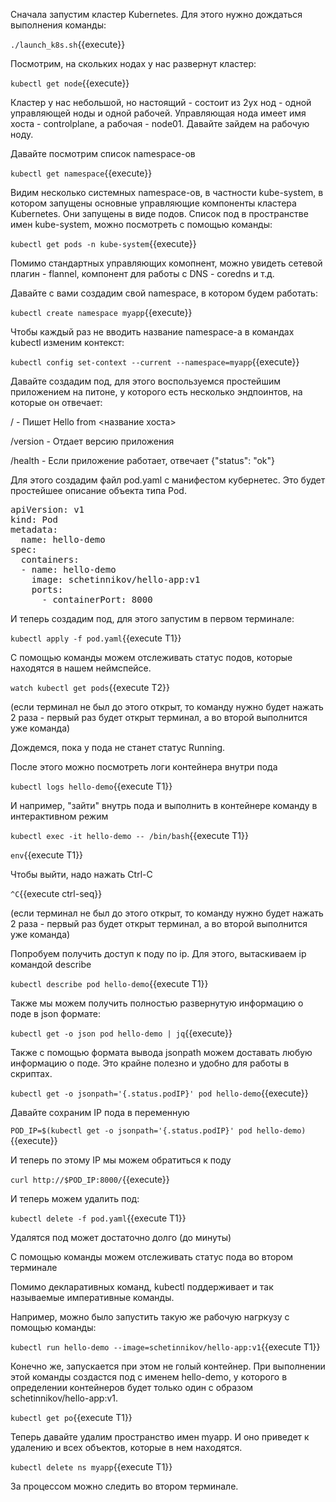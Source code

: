 Сначала запустим кластер Kubernetes. Для этого нужно дождаться выполнения команды:

`./launch_k8s.sh`{{execute}}

Посмотрим, на скольких нодах у нас развернут кластер: 

`kubectl get node`{{execute}}

Кластер у нас небольшой, но настоящий - состоит из 2ух нод - одной управляющей ноды и одной рабочей. Управляющая нода имеет имя хоста - controlplane, а рабочая - node01. Давайте зайдем на рабочую ноду. 

Давайте посмотрим список namespace-ов

`kubectl get namespace`{{execute}}

Видим несколько системных namespace-ов, в частности kube-system, в котором запущены основные управляющие компоненты кластера Kubernetes. Они запущены в виде подов. Список под в пространстве имен kube-system, можно посмотреть с помощью команды:

`kubectl get pods -n kube-system`{{execute}}

Помимо стандартных управляющих комопнент, можно увидеть сетевой плагин - flannel, компонент для работы с DNS - coredns и т.д.

Давайте с вами создадим свой namespace, в котором будем работать:

`kubectl create namespace myapp`{{execute}}

Чтобы каждый раз не вводить название namespace-а в командах kubectl изменим контекст:

`kubectl config set-context --current --namespace=myapp`{{execute}}

Давайте создадим под, для этого воспользуемся простейшим приложением на питоне, у которого есть несколько эндпоинтов, на которые он отвечает:

/ - Пишет Hello from <название хоста>

/version - Отдает версию приложения

/health - Если приложение работает, отвечает {"status": "ok"} 

Для этого создадим файл pod.yaml с манифестом кубернетес. Это будет простейшее описание объекта типа Pod.

<pre class="file" data-filename="./pod.yaml" data-target="replace">
apiVersion: v1
kind: Pod
metadata:
  name: hello-demo
spec:
  containers:
  - name: hello-demo
    image: schetinnikov/hello-app:v1
    ports:
      - containerPort: 8000
</pre>

И теперь создадим под, для этого запустим в первом терминале:

`kubectl apply -f pod.yaml`{{execute T1}}

С помощью команды можем отслеживать статус подов, которые находятся в нашем неймспейсе.

`watch kubectl get pods`{{execute T2}}

(если терминал не был до этого открыт, то команду нужно будет нажать 2 раза - первый раз будет открыт терминал, а во второй выполнится уже команда)

Дождемся, пока у пода не станет статус Running.

После этого можно посмотреть логи контейнера внутри пода 

`kubectl logs hello-demo`{{execute T1}}

И например, "зайти" внутрь пода и выполнить в контейнере команду в интерактивном режим 

`kubectl exec -it hello-demo -- /bin/bash`{{execute T1}}

`env`{{execute T1}}

Чтобы выйти, надо нажать Ctrl-C

`^C`{{execute ctrl-seq}}

(если терминал не был до этого открыт, то команду нужно будет нажать 2 раза - первый раз будет открыт терминал, а во второй выполнится уже команда)

Попробуем получить доступ к поду по ip. Для этого, вытаскиваем ip командой describe 

`kubectl describe pod hello-demo`{{execute T1}}

Также мы можем получить полностью развернутую информацию о поде в json формате:

`kubectl get -o json pod hello-demo | jq`{{execute}}

Также с помощью формата вывода jsonpath можем доставать любую информацию о поде. Это крайне полезно и удобно для работы в скриптах.

`kubectl get -o jsonpath='{.status.podIP}' pod hello-demo`{{execute}}

Давайте сохраним IP пода в переменную

`POD_IP=$(kubectl get -o jsonpath='{.status.podIP}' pod hello-demo)`{{execute}}

И теперь по этому IP мы можем обратиться к поду

`curl http://$POD_IP:8000/`{{execute}}

И теперь можем удалить под:

`kubectl delete -f pod.yaml`{{execute T1}}

Удалятся под может достаточно долго (до минуты)

С помощью команды можем отслеживать статус пода во втором терминале

Помимо декларативных команд, kubectl поддерживает и так называемые императивные команды.

Например, можно было запустить такую же рабочую нагркузу с помощью команды: 

`kubectl run hello-demo --image=schetinnikov/hello-app:v1`{{execute T1}}

Конечно же, запускается при этом не голый контейнер. При выполнении этой команды создастся под с именем hello-demo, у которого в определении контейнеров будет только один с образом schetinnikov/hello-app:v1.

`kubectl get po`{{execute T1}}

Теперь давайте удалим пространство имен myapp. И оно приведет к удалению и всех объектов, которые в нем находятся.

`kubectl delete ns myapp`{{execute T1}}

За процессом можно следить во втором терминале.
